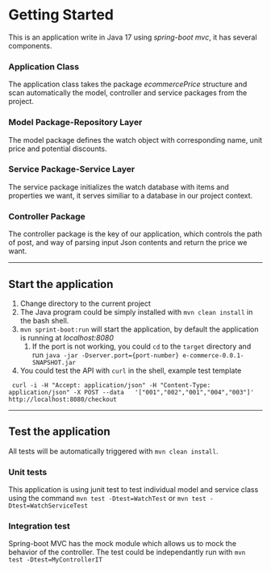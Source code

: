 # Getting Started
This is an application write in Java 17 using *spring-boot mvc*, it has several components.
### Application Class
The application class takes the package *ecommercePrice* structure and scan automatically the model, controller and service packages from the project.
### Model Package-Repository Layer
The model package defines the watch object with corresponding name, unit price and potential discounts. 
### Service Package-Service Layer
The service package initializes the watch database with items and properties we want, it serves similiar to a database in our project context.
### Controller Package
The controller package is the key of our application, which controls the path of post, and way of parsing input Json contents and return the price we want.
***
## Start the application
1. Change directory to the current project
2. The Java program could be simply installed with `mvn clean install` in the bash shell.
3. `mvn sprint-boot:run` will start the application, by default the application is running at *localhost:8080*
   1. If the port is not working, you could `cd` to the `target` directory and run `java -jar -Dserver.port={port-number} e-commerce-0.0.1-SNAPSHOT.jar`
4. You could test the API with `curl` in the shell, example test template
````shell
 curl -i -H "Accept: application/json" -H "Content-Type: application/json" -X POST --data   '["001","002","001","004","003"]' http://localhost:8080/checkout
````

***
## Test the application
All tests will be automatically triggered with `mvn clean install`.
### Unit tests
This application is using junit test to test individual model and service class using the command `mvn test -Dtest=WatchTest` or `mvn test -Dtest=WatchServiceTest` 
### Integration test
Spring-boot MVC has the mock module which allows us to mock the behavior of the controller. The test could be independantly run with `mvn test -Dtest=MyControllerIT` 
